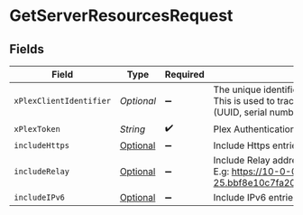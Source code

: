 # GetServerResourcesRequest


## Fields

| Field                                                                                                                                                                 | Type                                                                                                                                                                  | Required                                                                                                                                                              | Description                                                                                                                                                           | Example                                                                                                                                                               |
| --------------------------------------------------------------------------------------------------------------------------------------------------------------------- | --------------------------------------------------------------------------------------------------------------------------------------------------------------------- | --------------------------------------------------------------------------------------------------------------------------------------------------------------------- | --------------------------------------------------------------------------------------------------------------------------------------------------------------------- | --------------------------------------------------------------------------------------------------------------------------------------------------------------------- |
| `xPlexClientIdentifier`                                                                                                                                               | *Optional<String>*                                                                                                                                                    | :heavy_minus_sign:                                                                                                                                                    | The unique identifier for the client application<br/>This is used to track the client application and its usage<br/>(UUID, serial number, or other number unique per device)<br/> | gcgzw5rz2xovp84b4vha3a40                                                                                                                                              |
| `xPlexToken`                                                                                                                                                          | *String*                                                                                                                                                              | :heavy_check_mark:                                                                                                                                                    | Plex Authentication Token                                                                                                                                             | CV5xoxjTpFKUzBTShsaf                                                                                                                                                  |
| `includeHttps`                                                                                                                                                        | [Optional<IncludeHttps>](../../models/operations/IncludeHttps.md)                                                                                                     | :heavy_minus_sign:                                                                                                                                                    | Include Https entries in the results                                                                                                                                  | 1                                                                                                                                                                     |
| `includeRelay`                                                                                                                                                        | [Optional<IncludeRelay>](../../models/operations/IncludeRelay.md)                                                                                                     | :heavy_minus_sign:                                                                                                                                                    | Include Relay addresses in the results <br/>E.g: https://10-0-0-25.bbf8e10c7fa20447cacee74cd9914cde.plex.direct:32400<br/>                                            | 1                                                                                                                                                                     |
| `includeIPv6`                                                                                                                                                         | [Optional<IncludeIPv6>](../../models/operations/IncludeIPv6.md)                                                                                                       | :heavy_minus_sign:                                                                                                                                                    | Include IPv6 entries in the results                                                                                                                                   | 1                                                                                                                                                                     |